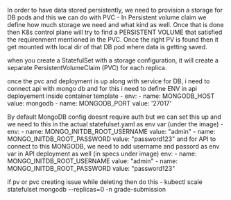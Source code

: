 In order to have data stored persistently, we need to provision a storage for DB pods and this we can do with PVC - In Persistent volume claim we define how much storage we need and what kind as well.
Once that is done then K8s control plane will try to find a PERSISTENT VOLUME that satisfied the requirenment mentioned in the PVC.
Once the right PV is found then it get mounted with local dir of that DB pod where data is getting saved.

when you create a StatefulSet with a storage configuration, it will create a separate PersistentVolumeClaim (PVC) for each replica.

once the pvc and deployment is up along with service for DB, i need to connect api with mongo db and for this i need to define ENV in api deployement inside container template - 
          env:
            - name: MONGODB_HOST
              value: mongodb
            - name: MONGODB_PORT
              value: '27017'

By default MongoDB config doesnt require auth but we can set this up and we need to this in the actual statefulset.yaml as env var (under the image) - 
env:
          - name: MONGO_INITDB_ROOT_USERNAME
            value: "admin"
          - name: MONGO_INITDB_ROOT_PASSWORD
            value: "password123"
and for API to connect to this MONGODB, we need to add username and passord as env var in API deployment as well (in specs under image)
        env:
          - name: MONGO_INITDB_ROOT_USERNAME
            value: "admin"
          - name: MONGO_INITDB_ROOT_PASSWORD
            value: "password123"
      
if pv or pvc creating issue while deleting then do this - 
kubectl scale statefulset mongodb --replicas=0 -n grade-submission
